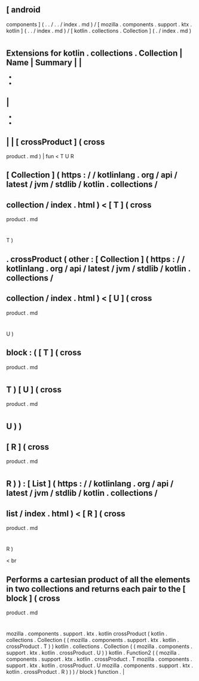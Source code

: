 [
android
-
components
]
(
.
.
/
.
.
/
index
.
md
)
/
[
mozilla
.
components
.
support
.
ktx
.
kotlin
]
(
.
.
/
index
.
md
)
/
[
kotlin
.
collections
.
Collection
]
(
.
/
index
.
md
)
#
#
#
Extensions
for
kotlin
.
collections
.
Collection
|
Name
|
Summary
|
|
-
-
-
|
-
-
-
|
|
[
crossProduct
]
(
cross
-
product
.
md
)
|
fun
<
T
U
R
>
[
Collection
]
(
https
:
/
/
kotlinlang
.
org
/
api
/
latest
/
jvm
/
stdlib
/
kotlin
.
collections
/
-
collection
/
index
.
html
)
<
[
T
]
(
cross
-
product
.
md
#
T
)
>
.
crossProduct
(
other
:
[
Collection
]
(
https
:
/
/
kotlinlang
.
org
/
api
/
latest
/
jvm
/
stdlib
/
kotlin
.
collections
/
-
collection
/
index
.
html
)
<
[
U
]
(
cross
-
product
.
md
#
U
)
>
block
:
(
[
T
]
(
cross
-
product
.
md
#
T
)
[
U
]
(
cross
-
product
.
md
#
U
)
)
-
>
[
R
]
(
cross
-
product
.
md
#
R
)
)
:
[
List
]
(
https
:
/
/
kotlinlang
.
org
/
api
/
latest
/
jvm
/
stdlib
/
kotlin
.
collections
/
-
list
/
index
.
html
)
<
[
R
]
(
cross
-
product
.
md
#
R
)
>
<
br
>
Performs
a
cartesian
product
of
all
the
elements
in
two
collections
and
returns
each
pair
to
the
[
block
]
(
cross
-
product
.
md
#
mozilla
.
components
.
support
.
ktx
.
kotlin
crossProduct
(
kotlin
.
collections
.
Collection
(
(
mozilla
.
components
.
support
.
ktx
.
kotlin
.
crossProduct
.
T
)
)
kotlin
.
collections
.
Collection
(
(
mozilla
.
components
.
support
.
ktx
.
kotlin
.
crossProduct
.
U
)
)
kotlin
.
Function2
(
(
mozilla
.
components
.
support
.
ktx
.
kotlin
.
crossProduct
.
T
mozilla
.
components
.
support
.
ktx
.
kotlin
.
crossProduct
.
U
mozilla
.
components
.
support
.
ktx
.
kotlin
.
crossProduct
.
R
)
)
)
/
block
)
function
.
|
